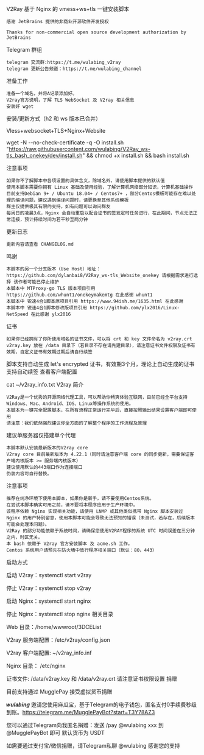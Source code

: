 V2Ray 基于 Nginx 的 vmess+ws+tls 一键安装脚本

    感谢 JetBrains 提供的非商业开源软件开发授权

    Thanks for non-commercial open source development authorization by JetBrains

Telegram 群组

    telegram 交流群:https://t.me/wulabing_v2ray
    telegram 更新公告频道：https://t.me/wulabing_channel

准备工作

    准备一个域名，并将A记录添加好。
    V2ray官方说明，了解 TLS WebSocket 及 V2ray 相关信息
    安装好 wget

安装/更新方式（h2 和 ws 版本已合并）

Vless+websocket+TLS+Nginx+Website

wget -N --no-check-certificate -q -O install.sh "https://raw.githubusercontent.com/wulabing/V2Ray_ws-tls_bash_onekey/dev/install.sh" && chmod +x install.sh && bash install.sh

注意事项

    如果你不了解脚本中各项设置的具体含义，除域名外，请使用脚本提供的默认值
    使用本脚本需要你拥有 Linux 基础及使用经验，了解计算机网络部分知识，计算机基础操作
    目前支持Debian 9+ / Ubuntu 18.04+ / Centos7+ ，部分Centos模板可能存在难以处理的编译问题，建议遇到编译问题时，请更换至其他系统模板
    群主仅提供极其有限的支持，如有问题可以询问群友
    每周日的凌晨3点，Nginx 会自动重启以配合证书的签发定时任务进行，在此期间，节点无法正常连接，预计持续时间为若干秒至两分钟

更新日志

    更新内容请查看 CHANGELOG.md

鸣谢

    本脚本的另一个分支版本（Use Host）地址： https://github.com/dylanbai8/V2Ray_ws-tls_Website_onekey 请根据需求进行选择 该作者可能已停止维护
    本脚本中 MTProxy-go TLS 版本项目引用 https://github.com/whunt1/onekeymakemtg 在此感谢 whunt1
    本脚本中 锐速4合1脚本原项目引用 https://www.94ish.me/1635.html 在此感谢
    本脚本中 锐速4合1脚本修改版项目引用 https://github.com/ylx2016/Linux-NetSpeed 在此感谢 ylx2016

证书

    如果你已经拥有了你所使用域名的证书文件，可以将 crt 和 key 文件命名为 v2ray.crt v2ray.key 放在 /data 目录下（若目录不存在请先建目录），请注意证书文件权限及证书有效期，自定义证书有效期过期后请自行续签

脚本支持自动生成 let's encrypted 证书，有效期3个月，理论上自动生成的证书支持自动续签
查看客户端配置

cat ~/v2ray_info.txt
V2ray 简介

    V2Ray是一个优秀的开源网络代理工具，可以帮助你畅爽体验互联网，目前已经全平台支持Windows、Mac、Android、IOS、Linux等操作系统的使用。
    本脚本为一键完全配置脚本，在所有流程正常运行完毕后，直接按照输出结果设置客户端即可使用
    请注意：我们依然强烈建议你全方面的了解整个程序的工作流程及原理

建议单服务器仅搭建单个代理

    本脚本默认安装最新版本的V2ray core
    V2ray core 目前最新版本为 4.22.1（同时请注意客户端 core 的同步更新，需要保证客户端内核版本 >= 服务端内核版本）
    建议使用默认的443端口作为连接端口
    伪装内容可自行替换。

注意事项

    推荐在纯净环境下使用本脚本，如果你是新手，请不要使用Centos系统。
    在尝试本脚本确实可用之前，请不要将本程序应用于生产环境中。
    该程序依赖 Nginx 实现相关功能，请使用 LNMP 或其他类似携带 Nginx 脚本安装过 Nginx 的用户特别留意，使用本脚本可能会导致无法预知的错误（未测试，若存在，后续版本可能会处理本问题）。
    V2Ray 的部分功能依赖于系统时间，请确保您使用V2RAY程序的系统 UTC 时间误差在三分钟之内，时区无关。
    本 bash 依赖于 V2ray 官方安装脚本 及 acme.sh 工作。
    Centos 系统用户请预先在防火墙中放行程序相关端口（默认：80，443）

启动方式

启动 V2ray：systemctl start v2ray

停止 V2ray：systemctl stop v2ray

启动 Nginx：systemctl start nginx

停止 Nginx：systemctl stop nginx
相关目录

Web 目录：/home/wwwroot/3DCEList

V2ray 服务端配置：/etc/v2ray/config.json

V2ray 客户端配置: ~/v2ray_info.inf

Nginx 目录： /etc/nginx

证书文件: /data/v2ray.key 和 /data/v2ray.crt 请注意证书权限设置
捐赠

目前支持通过 MugglePay 接受虚拟货币捐赠

𝒘𝒖𝒍𝒂𝒃𝒊𝒏𝒈 邀请您使用麻瓜宝，基于Telegram的电子钱包，匿名支付0手续费秒级到账。https://telegram.me/MugglePayBot?start=T3Y78AZ3

您可以通过Telegram向我匿名捐赠：发送 /pay @wulabing xxx 到 @MugglePayBot 即可 默认货币为 USDT

如需要通过支付宝/微信捐赠，请Telegram私聊 @wulabing 感谢您的支持
